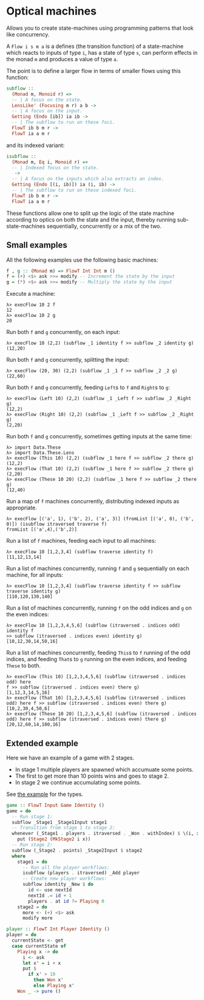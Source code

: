 # Optical machines

Allows you to create state-machines using programming patterns that look like
concurrency.

A `Flow i s m a` is a defines (the transition function) of a state-machine which
reacts to inputs of type `i`, has a state of type `s`, can perform effects in
the monad `m` and produces a value of type `a`.

The point is to define a larger flow in terms of smaller flows using this
function:

``` haskell
subflow ::
  (Monad m, Monoid r) =>
  -- | A focus on the state.
  LensLike' (Focusing m r) a b ->
  -- | A focus on the input.
  Getting (Endo [ib]) ia ib ->
  -- | The subflow to run on these foci.
  FlowT ib b m r ->
  FlowT ia a m r
```

and its indexed variant:

``` haskell
isubflow ::
  (Monad m, Eq i, Monoid r) =>
  -- | Indexed focus on the state.
   ->
  -- | A focus on the inputs which also extracts an index.
  Getting (Endo [(i, ib)]) ia (i, ib) ->
  -- | The subflow to run on these indexed foci.
  FlowT ib b m r ->
  FlowT ia a m r
```

These functions allow one to split up the logic of the state machine according
to optics on both the state and the input, thereby running sub-state-machines
sequentially, concurrently or a mix of the two.

## Small examples

All the following examples use the following basic machines:

``` haskell
f , g :: (Monad m) => FlowT Int Int m ()
f = (+) <$> ask >>= modify -- Increment the state by the input
g = (*) <$> ask >>= modify -- Multiply the state by the input
```

Execute a machine:

    λ> execFlow 10 2 f
    12
    λ> execFlow 10 2 g
    20

Run both `f` and `g` concurrently, on each input:

    λ> execFlow 10 (2,2) (subflow _1 identity f >> subflow _2 identity g)
    (12,20)

Run both `f` and `g` concurrently, splitting the input:

    λ> execFlow (20, 30) (2,2) (subflow _1 _1 f >> subflow _2 _2 g)
    (22,60)

Run both `f` and `g` concurrently, feeding `Left`s to `f` and `Right`s to `g`:

    λ> execFlow (Left 10) (2,2) (subflow _1 _Left f >> subflow _2 _Right g)
    (12,2)
    λ> execFlow (Right 10) (2,2) (subflow _1 _Left f >> subflow _2 _Right g)
    (2,20)

Run both `f` and `g` concurrently, sometimes getting inputs at the same time:

    λ> import Data.These
    λ> import Data.These.Lens
    λ> execFlow (This 10) (2,2) (subflow _1 here f >> subflow _2 there g)
    (12,2)
    λ> execFlow (That 10) (2,2) (subflow _1 here f >> subflow _2 there g)
    (2,20)
    λ> execFlow (These 10 20) (2,2) (subflow _1 here f >> subflow _2 there g)
    (12,40)

Run a map of `f` machines concurrently, distributing indexed inputs as
appropriate.

    λ> execFlow [('a', 1), ('b', 2), ('a', 3)] (fromList [('a', 0), ('b', 0)]) (isubflow itraversed traverse f)
    fromList [('a',4),('b',2)]

Run a list of `f` machines, feeding each input to all machines:

    λ> execFlow 10 [1,2,3,4] (subflow traverse identity f)
    [11,12,13,14]

Run a list of machines concurrently, running `f` and `g` sequentially on each
machine, for all inputs:

    λ> execFlow 10 [1,2,3,4] (subflow traverse identity f >> subflow traverse identity g)
    [110,120,130,140]

Run a list of machines concurrently, running `f` on the odd indices and `g` on
the even indices:

    λ> execFlow 10 [1,2,3,4,5,6] (subflow (itraversed . indices odd) identity f
    >> subflow (itraversed . indices even) identity g)
    [10,12,30,14,50,16]

Run a list of machines concurrently, feeding `This`s to `f` running of the odd
indices, and feeding `That`s to `g` running on the even indices, and feeding
`These` to both.

    λ> execFlow (This 10) [1,2,3,4,5,6] (subflow (itraversed . indices odd) here
    f >> subflow (itraversed . indices even) there g)
    [1,12,3,14,5,16]
    λ> execFlow (That 10) [1,2,3,4,5,6] (subflow (itraversed . indices odd) here f >> subflow (itraversed . indices even) there g)
    [10,2,30,4,50,6]
    λ> execFlow (These 10 20) [1,2,3,4,5,6] (subflow (itraversed . indices odd) here f >> subflow (itraversed . indices even) there g)
    [20,12,60,14,100,16]

## Extended example

Here we have an example of a game with 2 stages.
- In stage 1 multiple players are spawned which accumuate some points.
- The first to get more than 10 points wins and goes to stage 2.
- In stage 2 we continue accumulating some points.

See [the
example](https://github.com/jameshaydon/optical-machines/blob/master/src/Example.hs)
for the types.

``` haskell
game :: FlowT Input Game Identity ()
game = do
  -- Run stage 1:
  subflow _Stage1 _Stage1Input stage1
  -- Transition from stage 1 to stage 2:
  whenever (_Stage1 . players . itraversed . _Won . withIndex) $ \(i, x) ->
    put (Stage2 (MkStage2 i x))
  -- Run stage 2:
  subflow (_Stage2 . points) _Stage2Input $ stage2
  where
    stage1 = do
      -- Run all the player workflows:
      isubflow (players . itraversed) _Add player
      -- Create new player workflows:
      subflow identity _New $ do
        id <- use nextId
        nextId .= id + 1
        players . at id ?= Playing 0
    stage2 = do
      more <- (+) <$> ask
      modify more

player :: FlowT Int Player Identity ()
player = do
  currentState <- get
  case currentState of
    Playing x -> do
      i <- ask
      let x' = i + x
      put $
        if x' > 10
          then Won x'
          else Playing x'
    Won _ -> pure ()
```
